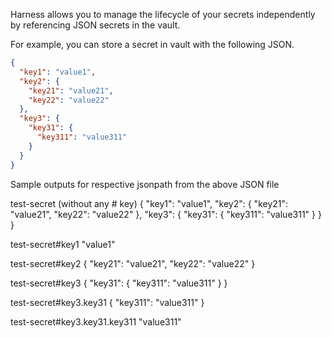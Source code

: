 Harness allows you to manage the lifecycle of your secrets independently by referencing JSON secrets in the vault.

For example, you can store a secret in vault with the following JSON.

```json
{
  "key1": "value1",
  "key2": {
    "key21": "value21",
    "key22": "value22"
  },
  "key3": {
    "key31": {
      "key311": "value311"
    }
  }
}

```

Sample outputs for respective jsonpath from the above JSON file

test-secret (without any # key)
 {
   "key1": "value1",
   "key2": {
     "key21": "value21",
     "key22": "value22"
   },
   "key3": {
     "key31": {
       "key311": "value311"
     }
   }
 }

test-secret#key1
 "value1"

test-secret#key2
{
   "key21": "value21",
   "key22": "value22"
}

test-secret#key3
{
   "key31": {
     "key311": "value311"
  }
}

test-secret#key3.key31
{
   "key311": "value311"
}

test-secret#key3.key31.key311
  "value311"
